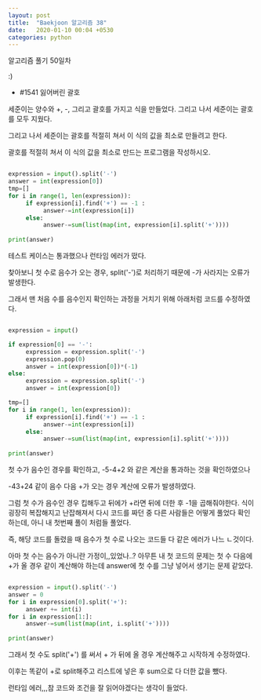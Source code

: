 ```yaml
---
layout: post
title:  "Baekjoon 알고리즘 38"
date:   2020-01-10 00:04 +0530
categories: python
---
```


알고리즘 풀기 50일차

:)


- #1541     잃어버린 괄호

세준이는 양수와 +, -, 그리고 괄호를 가지고 식을 만들었다. 그리고 나서 세준이는 괄호를 모두 지웠다.

그리고 나서 세준이는 괄호를 적절히 쳐서 이 식의 값을 최소로 만들려고 한다.

괄호를 적절히 쳐서 이 식의 값을 최소로 만드는 프로그램을 작성하시오.

```python

expression = input().split('-')
answer = int(expression[0])
tmp=[]
for i in range(1, len(expression)):
     if expression[i].find('+') == -1 :
          answer-=int(expression[i])
     else:
          answer-=sum(list(map(int, expression[i].split('+'))))
          
print(answer)


```

테스트 케이스는 통과했으나 런타임 에러가 떴다. 

찾아보니 첫 수로 음수가 오는 경우, split('-')로 처리하기 때문에 -가 사라지는 오류가 발생한다.

그래서 맨 처음 수를 음수인지 확인하는 과정을 거치기 위해 아래처럼 코드를 수정하였다. 


```python

expression = input()

if expression[0] == '-':
     expression = expression.split('-')
     expression.pop(0)
     answer = int(expression[0])*(-1)
else:
     expression = expression.split('-')
     answer = int(expression[0])

tmp=[]
for i in range(1, len(expression)):
     if expression[i].find('+') == -1 :
          answer-=int(expression[i])
     else:
          answer-=sum(list(map(int, expression[i].split('+'))))
          
print(answer)

```

첫 수가 음수인 경우를 확인하고, -5-4+2 와 같은 계산을 통과하는 것을 확인하였으나

-43+24 같이 음수 다음 +가 오는 경우 계산에 오류가 발생하였다.

그럼 첫 수가 음수인 경우 킵해두고 뒤에가 +라면 뒤에 더한 후 -1을 곱해줘야한다. 식이 굉장히 복잡해지고 난잡해져서 다시 코드를 짜던 중 다른 사람들은 어떻게 풀었다 확인하는데, 아니 내 첫번째 풀이 처럼들 풀었다.

즉, 해당 코드를 돌렸을 때 음수가 첫 수로 나오는 코드들 다 같은 에러가 나느 ㄴ것이다.

아마 첫 수는 음수가 아니란 가정이,,있었나..? 아무튼 내 첫 코드의 문제는 첫 수 다음에 +가 올 경우 같이 계산해야 하는데 answer에 첫 수를 그냥 넣어서 생기는 문제 같았다. 

```python

expression = input().split('-')
answer = 0
for i in expression[0].split('+'):
     answer += int(i)
for i in expression[1:]:
     answer-=sum(list(map(int, i.split('+'))))
     
print(answer)


```

그래서 첫 수도 split('+') 를 써서 + 가 뒤에 올 경우 계산해주고 시작하게 수정하였다.

이후는 똑같이 +로 split해주고 리스트에 넣은 후 sum으로 다 더한 값을 뺐다.

런타임 에러,,,참 코드와 조건을 잘 읽어야겠다는 생각이 들었다. 